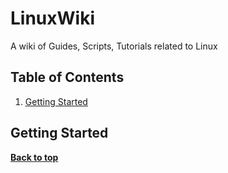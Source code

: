 LinuxWiki
=========

A wiki of Guides, Scripts, Tutorials related to Linux



Table of Contents
-----------------

  1. [Getting Started](#Getting-Started)
      
           
## Getting Started

<script src="https://gist.github.com/tuyen03a128/b29be21433a57d40a717.js"></script>


**[Back to top](#table-of-contents)**

